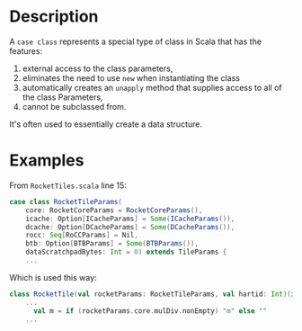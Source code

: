 # Description

A `case class` represents a special type of class in Scala that has the features:
1. external access to the class parameters,
1. eliminates the need to use `new` when instantiating the class
1. automatically creates an `unapply` method that supplies access to all of the class Parameters,
1. cannot be subclassed from.

It's often used to essentially create a data structure.

# Examples

From `RocketTiles.scala` line 15:

```scala
case class RocketTileParams(
    core: RocketCoreParams = RocketCoreParams(),
    icache: Option[ICacheParams] = Some(ICacheParams()),
    dcache: Option[DCacheParams] = Some(DCacheParams()),
    rocc: Seq[RoCCParams] = Nil,
    btb: Option[BTBParams] = Some(BTBParams()),
    dataScratchpadBytes: Int = 0) extends TileParams {
    ...
```
Which is used this way:
```scala
class RocketTile(val rocketParams: RocketTileParams, val hartid: Int)(implicit p: Parameters) extends BaseTile(rocketParams)(p)
    ...
      val m = if (rocketParams.core.mulDiv.nonEmpty) "m" else ""
    ...
```
